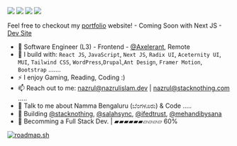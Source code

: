 [<img src="https://img.shields.io/badge/github-%2312100E.svg?&style=for-the-badge&logo=github&logoColor=white&color=black" />](https://github.com/nazrulislambhat)
[<img src="https://img.shields.io/badge/instagram-%2312100E.svg?&style=for-the-badge&logo=instagram&color=e1306c" />](https://instagram.com/nazrulislambhat) 
[<img src="https://img.shields.io/badge/linkedin-%230077B5.svg?&style=for-the-badge&logo=linkedin&logoColor=white" />](https://www.linkedin.com/in/nazrulislambhat/)
[<img src="https://img.shields.io/badge/youtube-%230077B5.svg?&style=for-the-badge&logo=youtube&logoColor=white&color=FF0000" />](https://www.youtube.com/channel/nazrulislambhat)

Feel free to checkout my [portfolio](https://nazrulislam.dev/) website! - Coming Soon with Next JS - [Dev Site](https://nazrulislam.in/)
- 🏢 Software Engineer (L3) - Frontend - [@Axelerant](https://axelerant.com), Remote
- 🧰 I build with: `React JS`, `JavaScript`, `Next JS`, `Radix UI`, `Aceternity UI`,  `MUI`, `Tailwind CSS`, `WordPress`,`Drupal`,`Ant Design`, `Framer Motion`, `Bootstrap` .......
- ⚡ I enjoy Gaming, Reading, Coding  :)
- 📫 Reach out to me: nazrul@nazrulislam.dev | nazrul@stacknothing.com .....
- 🥹 Talk to me about Namma Bengaluru (ಬೆಂಗಳೂರು) & Code .....
- 🧰 Building [@stacknothing](https://github.com/stacknothing), [@salahsync](https://github.com/nazrulislambhat/salahsync), [@ifedtrust](https://github.com/nazrulislambhat/ifedtrust), [@mehandibysana](https://github.com/nazrulislambhat/mehandibysana)
- 🎯 Becomming a Full Stack Dev. | ▰▰▰▰▰▰▱▱▱▱ 60%

[![roadmap.sh](https://roadmap.sh/card/wide/64b76a506a01543ae2dc16eb?variant=light)](https://roadmap.sh)

